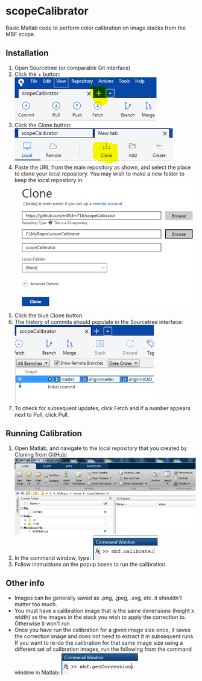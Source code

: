 # scopeCalibrator #

Basic Matlab code to perform color calibration on image stacks from the MBF scope.



## Installation ##

1. Open Sourcetree (or comparable Git interface)
2. Click the + button:
    ![1550082202245](doc\img\1550082202245.png)
3. Click the Clone button:
    ![1550082251282](doc\img\1550082251282.png)
4. Paste the URL from the main repository as shown, and select the place to clone your local repository. You may wish to make a new folder to keep the local repository in: ![1550082419399](doc\img\1550082419399.png)
5. Click the blue Clone button.
6. The history of commits should populate in the Sourcetree interface:
   ![1550082564633](doc\img\1550082564633.png)
7. To check for subsequent updates, click Fetch and if a number appears next to Pull, click Pull.



## Running Calibration ##

1. Open Matlab, and navigate to the local repository that you created by Cloning from GitHub:
   ![1550082669687](doc\img\1550082669687.png)
2. In the command window, type:
   ![1550082726439](doc\img\1550082726439.png)
3. Follow instructions on the popup boxes to run the calibration.



## Other info ##

* Images can be generally saved as .png, .jpeg, .svg, etc. it shouldn't matter too much. 
* You must have a calibration image that is the same dimensions (height x width) as the images in the stack you wish to apply the correction to. Otherwise it won't run.
* Once you have run the calibration for a given image size once, it saves the correction image and does not need to extract it in subsequent runs. If you want to re-do the calibration for that same image size using a different set of calibration images, run the following from the command window in Matlab:
  ![1550082889903](doc\img\1550082889903.png)


